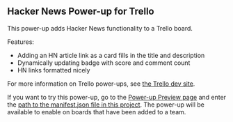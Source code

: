 ## Hacker News Power-up for Trello

This power-up adds Hacker News functionality to a Trello board.

Features:

* Adding an HN article link as a card fills in the title and description
* Dynamically updating badge with score and comment count
* HN links formatted nicely

For more information on Trello power-ups, see [the Trello dev site](https://developers.trello.com/power-ups/intro).

If you want to try this power-up, go to the [Power-up Preview page](https://trello.com/power-up-preview) and enter
the [path to the manifest.json file in this project](https://forked-5x.github.io/trello-hn-power-up/manifest.json). The power-up
will be available to enable on boards that have been added to a team.
